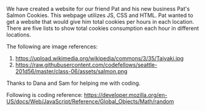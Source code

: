 We have created a website for our friend Pat and his new business Pat's Salmon Cookies. 
This webpage utilizes JS, CSS and HTML. 
Pat wanted to get a website that would give him total cookies per hours in each location.
There are five lists to show total cookies consumption each hour in different locations.

The following are image references:
1. https://upload.wikimedia.org/wikipedia/commons/3/35/Taiyaki.jpg
2. https://raw.githubusercontent.com/codefellows/seattle-201d56/master/class-06/assets/salmon.png

Thanks to Dana and Sam for helping me with coding.

Following is coding reference:
https://developer.mozilla.org/en-US/docs/Web/JavaScript/Reference/Global_Objects/Math/random
